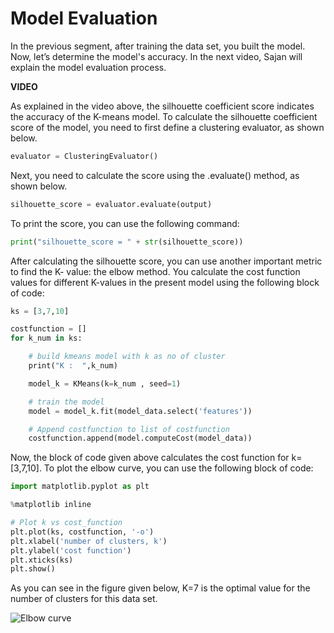 # Model Evaluation

In the previous segment, after training the data set, you built the model. Now, let’s determine the model's accuracy. In the next video, Sajan will explain the model evaluation process.

**VIDEO**

As explained in the video above, the silhouette coefficient score indicates the accuracy of the K-means model. To calculate the silhouette coefficient score of the model, you need to first define a clustering evaluator, as shown below.

```python
evaluator = ClusteringEvaluator()
```

Next, you need to calculate the score using the .evaluate() method, as shown below.

```python
silhouette_score = evaluator.evaluate(output)
```

To print the score, you can use the following command:

```python
print("silhouette_score = " + str(silhouette_score))
```

After calculating the silhouette score, you can use another important metric to find the K- value: the elbow method. You calculate the cost function values for different K-values in the present model using the following block of code:

```python
ks = [3,7,10]

costfunction = []
for k_num in ks:

    # build kmeans model with k as no of cluster
    print("K :  ",k_num)

    model_k = KMeans(k=k_num , seed=1)

    # train the model
    model = model_k.fit(model_data.select('features'))

    # Append costfunction to list of costfunction
    costfunction.append(model.computeCost(model_data))
```

Now, the block of code given above calculates the cost function for k=[3,7,10]. To plot the elbow curve, you can use the following block of code: 

```python
import matplotlib.pyplot as plt

%matplotlib inline

# Plot k vs cost_function
plt.plot(ks, costfunction, '-o')
plt.xlabel('number of clusters, k')
plt.ylabel('cost function')
plt.xticks(ks)
plt.show()
```

As you can see in the figure given below, K=7 is the optimal value for the number of clusters for this data set.

![Elbow curve](https://i.ibb.co/Fb1Mjyd/Elbow-Curve.png)

